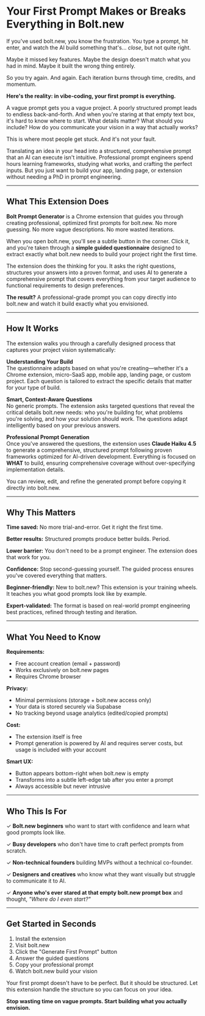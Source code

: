 # Your First Prompt Makes or Breaks Everything in Bolt.new

If you've used bolt.new, you know the frustration. You type a prompt, hit enter, and watch the AI build something that's... *close*, but not quite right. 

Maybe it missed key features. Maybe the design doesn't match what you had in mind. Maybe it built the wrong thing entirely.  

So you try again. And again. Each iteration burns through time, credits, and momentum.

**Here's the reality: in vibe-coding, your first prompt is everything.**

A vague prompt gets you a vague project. A poorly structured prompt leads to endless back-and-forth. And when you're staring at that empty text box, it's hard to know where to start. What details matter? What should you include? How do you communicate your vision in a way that actually works?

This is where most people get stuck. And it's not your fault.

Translating an idea in your head into a structured, comprehensive prompt that an AI can execute isn't intuitive. Professional prompt engineers spend hours learning frameworks, studying what works, and crafting the perfect inputs. But you just want to build your app, landing page, or extension without needing a PhD in prompt engineering.

---

## What This Extension Does

**Bolt Prompt Generator** is a Chrome extension that guides you through creating professional, optimized first prompts for bolt.new. No more guessing. No more vague descriptions. No more wasted iterations.

When you open bolt.new, you'll see a subtle button in the corner. Click it, and you're taken through a **simple guided questionnaire** designed to extract exactly what bolt.new needs to build your project right the first time.

The extension does the thinking for you. It asks the right questions, structures your answers into a proven format, and uses AI to generate a comprehensive prompt that covers everything from your target audience to functional requirements to design preferences.

**The result?** A professional-grade prompt you can copy directly into bolt.new and watch it build exactly what you envisioned.

---

## How It Works

The extension walks you through a carefully designed process that captures your project vision systematically:

**Understanding Your Build**  
The questionnaire adapts based on what you're creating—whether it's a Chrome extension, micro-SaaS app, mobile app, landing page, or custom project. Each question is tailored to extract the specific details that matter for your type of build.

**Smart, Context-Aware Questions**  
No generic prompts. The extension asks targeted questions that reveal the critical details bolt.new needs: who you're building for, what problems you're solving, and how your solution should work. The questions adapt intelligently based on your previous answers.

**Professional Prompt Generation**  
Once you've answered the questions, the extension uses **Claude Haiku 4.5** to generate a comprehensive, structured prompt following proven frameworks optimized for AI-driven development. Everything is focused on **WHAT** to build, ensuring comprehensive coverage without over-specifying implementation details.

You can review, edit, and refine the generated prompt before copying it directly into bolt.new.

---

## Why This Matters

**Time saved:** No more trial-and-error. Get it right the first time.

**Better results:** Structured prompts produce better builds. Period.

**Lower barrier:** You don't need to be a prompt engineer. The extension does that work for you.

**Confidence:** Stop second-guessing yourself. The guided process ensures you've covered everything that matters.

**Beginner-friendly:** New to bolt.new? This extension is your training wheels. It teaches you what good prompts look like by example.

**Expert-validated:** The format is based on real-world prompt engineering best practices, refined through testing and iteration.

---

## What You Need to Know

**Requirements:**
- Free account creation (email + password)
- Works exclusively on bolt.new pages
- Requires Chrome browser

**Privacy:**
- Minimal permissions (storage + bolt.new access only)
- Your data is stored securely via Supabase
- No tracking beyond usage analytics (edited/copied prompts)

**Cost:**
- The extension itself is free
- Prompt generation is powered by AI and requires server costs, but usage is included with your account

**Smart UX:**
- Button appears bottom-right when bolt.new is empty
- Transforms into a subtle left-edge tab after you enter a prompt
- Always accessible but never intrusive

---

## Who This Is For

✓ **Bolt.new beginners** who want to start with confidence and learn what good prompts look like.

✓ **Busy developers** who don't have time to craft perfect prompts from scratch.

✓ **Non-technical founders** building MVPs without a technical co-founder.

✓ **Designers and creatives** who know what they want visually but struggle to communicate it to AI.

✓ **Anyone who's ever stared at that empty bolt.new prompt box** and thought, *"Where do I even start?"*

---

## Get Started in Seconds

1. Install the extension
2. Visit bolt.new
3. Click the "Generate First Prompt" button
4. Answer the guided questions
5. Copy your professional prompt
6. Watch bolt.new build your vision

Your first prompt doesn't have to be perfect. But it should be structured. Let this extension handle the structure so you can focus on your idea.

**Stop wasting time on vague prompts. Start building what you actually envision.**